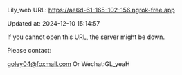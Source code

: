 Lily_web URL: https://ae6d-61-165-102-156.ngrok-free.app

Updated at: 2024-12-10 15:14:57

If you cannot open this URL, the server might be down.

Please contact: 

goley04@foxmail.com Or Wechat:GL_yeaH